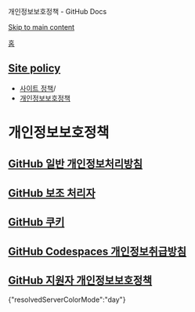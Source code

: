 개인정보보호정책 - GitHub Docs

[Skip to main content](#main-content)

[홈](/ko)

[Site policy](/ko/site-policy)
----------

* [사이트 정책](/ko/site-policy)/
* [개인정보보호정책](/ko/site-policy/privacy-policies)

개인정보보호정책
==========

[GitHub 일반 개인정보처리방침](/ko/site-policy/privacy-policies/github-general-privacy-statement)
----------

[GitHub 보조 처리자](/ko/site-policy/privacy-policies/github-subprocessors)
----------

[GitHub 쿠키](/ko/site-policy/privacy-policies/github-cookies)
----------

[GitHub Codespaces 개인정보취급방침](/ko/site-policy/privacy-policies/github-codespaces-privacy-statement)
----------

[GitHub 지원자 개인정보보호정책](/ko/site-policy/privacy-policies/github-candidate-privacy-policy)
----------

{"resolvedServerColorMode":"day"}
